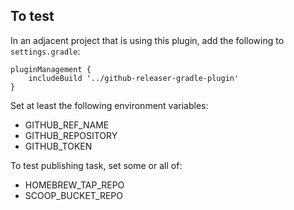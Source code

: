 ## To test

In an adjacent project that is using this plugin, add the following to `settings.gradle`:

```
pluginManagement { 
    includeBuild '../github-releaser-gradle-plugin' 
}
```

Set at least the following environment variables:

- GITHUB_REF_NAME
- GITHUB_REPOSITORY
- GITHUB_TOKEN

To test publishing task, set some or all of:

- HOMEBREW_TAP_REPO
- SCOOP_BUCKET_REPO
